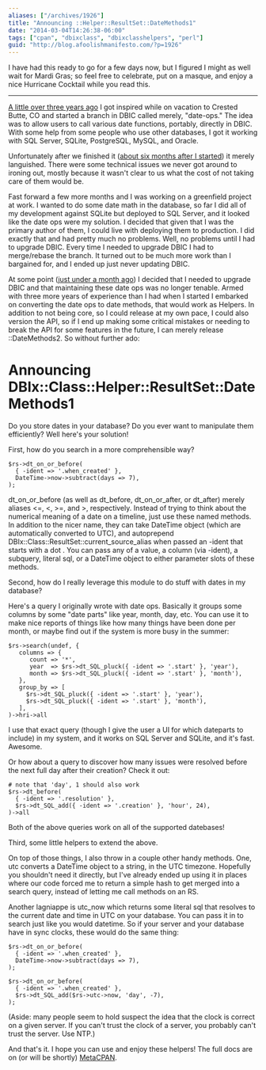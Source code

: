 ```yaml
---
aliases: ["/archives/1926"]
title: "Announcing ::Helper::ResultSet::DateMethods1"
date: "2014-03-04T14:26:38-06:00"
tags: ["cpan", "dbixclass", "dbixclasshelpers", "perl"]
guid: "http://blog.afoolishmanifesto.com/?p=1926"
---
```

I have had this ready to go for a few days now, but I figured I might as well wait for Mardi Gras; so feel free to celebrate, put on a masque, and enjoy a nice Hurricane Cocktail while you read this.

----

[A little over three years ago](https://github.com/frioux/dbic-withdates/commit/5e6893d4cb873eca75118061c104bed9b891dee0) I got inspired while on vacation to Crested Butte, CO and started a branch in DBIC called merely, "date-ops." The idea was to allow users to call various date functions, portably, directly in DBIC. With some help from some people who use other databases, I got it working with SQL Server, SQLite, PostgreSQL, MySQL, and Oracle.

Unfortunately after we finished it ([about six months after I started](https://github.com/frioux/dbic-withdates/commit/fcb5b33a58426ee9d4b87fd84144d05d7a1cf9e9)) it merely languished. There were some technical issues we never got around to ironing out, mostly because it wasn't clear to us what the cost of not taking care of them would be.

Fast forward a few more months and I was working on a greenfield project at work. I wanted to do some date math in the database, so far I did all of my development against SQLite but deployed to SQL Server, and it looked like the date ops were my solution. I decided that given that I was the primary author of them, I could live with deploying them to production. I did exactly that and had pretty much no problems. Well, no problems until I had to upgrade DBIC. Every time I needed to upgrade DBIC I had to merge/rebase the branch. It turned out to be much more work than I bargained for, and I ended up just never updating DBIC.

At some point ([just under a month ago](https://github.com/frioux/DBIx-Class-Helpers/commit/5fefda2e5dafb0b78e9ee5a687fb698899d8d2ff)) I decided that I needed to upgrade DBIC and that maintaining these date ops was no longer tenable. Armed with three more years of experience than I had when I started I embarked on converting the date ops to date methods, that would work as Helpers. In addition to not being core, so I could release at my own pace, I could also version the API, so if I end up making some critical mistakes or needing to break the API for some features in the future, I can merely release ::DateMethods2. So without further ado:

# Announcing DBIx::Class::Helper::ResultSet::DateMethods1

Do you store dates in your database? Do you ever want to manipulate them efficiently? Well here's your solution!

First, how do you search in a more comprehensible way?

    $rs->dt_on_or_before(
      { -ident => '.when_created' },
      DateTime->now->subtract(days => 7),
    );

dt\_on\_or\_before (as well as dt\_before, dt\_on\_or\_after, or dt\_after) merely aliases <=, <, >=, and >, respectively. Instead of trying to think about the numerical meaning of a date on a timeline, just use these named methods. In addition to the nicer name, they can take DateTime object (which are automatically converted to UTC), and autoprepend DBIx::Class::ResultSet::current\_source\_alias when passed an -ident that starts with a dot . You can pass any of a value, a column (via -ident), a subquery, literal sql, or a DateTime object to either parameter slots of these methods.

Second, how do I really leverage this module to do stuff with dates in my database?

Here's a query I originally wrote with date ops. Basically it groups some columns by some "date parts" like year, month, day, etc. You can use it to make nice reports of things like how many things have been done per month, or maybe find out if the system is more busy in the summer:

    $rs->search(undef, {
       columns => {
          count => '*',
          year  => $rs->dt_SQL_pluck({ -ident => '.start' }, 'year'),
          month => $rs->dt_SQL_pluck({ -ident => '.start' }, 'month'),
       },
       group_by => [
         $rs->dt_SQL_pluck({ -ident => '.start' }, 'year'),
         $rs->dt_SQL_pluck({ -ident => '.start' }, 'month'),
       ],
    )->hri->all

I use that exact query (though I give the user a UI for which dateparts to include) in my system, and it works on SQL Server and SQLite, and it's fast. Awesome.

Or how about a query to discover how many issues were resolved before the next full day after their creation? Check it out:

    # note that 'day', 1 should also work
    $rs->dt_before(
      { -ident => '.resolution' },
      $rs->dt_SQL_add({ -ident => '.creation' }, 'hour', 24),
    )->all

Both of the above queries work on all of the supported datebases!

Third, some little helpers to extend the above.

On top of those things, I also throw in a couple other handy methods. One, utc converts a DateTime object to a string, in the UTC timezone. Hopefully you shouldn't need it directly, but I've already ended up using it in places where our code forced me to return a simple hash to get merged into a search query, instead of letting me call methods on an RS.

Another lagniappe is utc\_now which returns some literal sql that resolves to the current date and time in UTC on your database. You can pass it in to search just like you would datetime. So if your server and your database have in sync clocks, these would do the same thing:

    $rs->dt_on_or_before(
      { -ident => '.when_created' },
      DateTime->now->subtract(days => 7),
    );

    $rs->dt_on_or_before(
      { -ident => '.when_created' },
      $rs->dt_SQL_add($rs->utc->now, 'day', -7),
    );

(Aside: many people seem to hold suspect the idea that the clock is correct on a given server. If you can't trust the clock of a server, you probably can't trust the server. Use NTP.)

And that's it. I hope you can use and enjoy these helpers! The full docs are on (or will be shortly) [MetaCPAN](https://metacpan.org/pod/release/FREW/DBIx-Class-Helpers-2.020000/lib/DBIx/Class/Helper/ResultSet/DateMethods1.pm).
